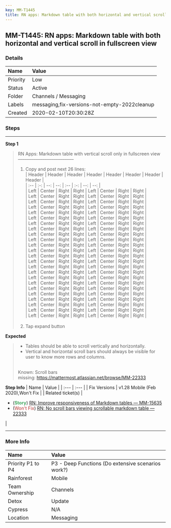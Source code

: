 ```yaml
---
key: MM-T1445
title: RN apps: Markdown table with both horizontal and vertical scroll in fullscreen view
---
```


## MM-T1445: RN apps: Markdown table with both horizontal and vertical scroll in fullscreen view

### Details

| Name     | Value                                        |
| :------- | :------------------------------------------- |
| Priority | Low                                          |
| Status   | Active                                       |
| Folder   | Channels / Messaging                         |
| Labels   | messaging,fix-versions-not-empty-2022cleanup |
| Created  | 2020-02-10T20:30:28Z                         |

### Steps

<hr/>

**Step 1**

> <article>RN Apps: Markdown table with vertical scroll only in fullscreen view<br>–––––––––––––––––––––––––<ol><li>Copy and post next 26 lines:<br>| Header | Header | Header | Header | Header | Header | Header | Header |<br>| :-- | :-: | --: | --: | :-- | :-: | --: | --: |<br>| Left | Center | Right | Right | Left | Center | Right | Right |<br>| Left | Center | Right | Right | Left | Center | Right | Right |<br>| Left | Center | Right | Right | Left | Center | Right | Right |<br>| Left | Center | Right | Right | Left | Center | Right | Right |<br>| Left | Center | Right | Right | Left | Center | Right | Right |<br>| Left | Center | Right | Right | Left | Center | Right | Right |<br>| Left | Center | Right | Right | Left | Center | Right | Right |<br>| Left | Center | Right | Right | Left | Center | Right | Right |<br>| Left | Center | Right | Right | Left | Center | Right | Right |<br>| Left | Center | Right | Right | Left | Center | Right | Right |<br>| Left | Center | Right | Right | Left | Center | Right | Right |<br>| Left | Center | Right | Right | Left | Center | Right | Right |<br>| Left | Center | Right | Right | Left | Center | Right | Right |<br>| Left | Center | Right | Right | Left | Center | Right | Right |<br>| Left | Center | Right | Right | Left | Center | Right | Right |<br>| Left | Center | Right | Right | Left | Center | Right | Right |<br>| Left | Center | Right | Right | Left | Center | Right | Right |<br>| Left | Center | Right | Right | Left | Center | Right | Right |<br>| Left | Center | Right | Right | Left | Center | Right | Right |<br>| Left | Center | Right | Right | Left | Center | Right | Right |<br>| Left | Center | Right | Right | Left | Center | Right | Right |<br>| Left | Center | Right | Right | Left | Center | Right | Right |<br>| Left | Center | Right | Right | Left | Center | Right | Right |<br>| Left | Center | Right | Right | Left | Center | Right | Right |<br><br></li><li>Tap expand button</li></ol></article>

**Expected**

> <article><ul><li>Tables should be able to scroll vertically and horizontally.</li><li>Vertical and horizontal scroll bars should always be visible for user to know more rows and columns.</li></ul><br>Known: Scroll bars missing:&nbsp;<a href="https://mattermost.atlassian.net/browse/MM-22333">https://mattermost.atlassian.net/browse/MM-22333</a></article>

**Step Info**
| Name | Value |
| :--- | :--- |
| Fix Versions | v1.28 Mobile (Feb 2020),Won't Fix |
| Related ticket(s) | <ul><li>(<strong><span style="color: rgb(65, 168, 95);">Story</span></strong>) <a href="https://mattermost.atlassian.net/browse/MM-15635" rel="noopener noreferrer" target="_blank">RN: Improve responsiveness of Markdown tables — MM-15635</a></li><li>(<span style="color: rgb(184, 49, 47);">Won't Fix</span>) <a href="https://mattermost.atlassian.net/browse/MM-22333" rel="noopener noreferrer" target="_blank">RN: No scroll bars viewing scrollable markdown table — 22333</a></li></ul> |

<hr/>

### More Info

| Name              | Value                                              |
| :---------------- | :------------------------------------------------- |
| Priority P1 to P4 | P3 - Deep Functions (Do extensive scenarios work?) |
| Rainforest        | Mobile                                             |
| Team Ownership    | Channels                                           |
| Detox             | Update                                             |
| Cypress           | N/A                                                |
| Location          | Messaging                                          |

